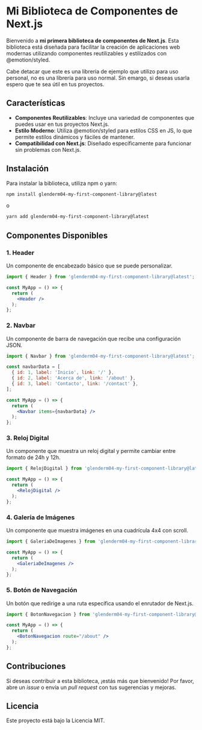 
# Mi Biblioteca de Componentes de Next.js

Bienvenido a **mi primera biblioteca de componentes de Next.js**. Esta biblioteca está diseñada para facilitar la creación de aplicaciones web modernas utilizando componentes reutilizables y estilizados con @emotion/styled.

Cabe detacar que este es una libreria de ejemplo que utilizo para uso personal, no es una librería para uso normal. Sin emargo, si deseas usarla espero que te sea útil en tus proyectos.

## Características

- **Componentes Reutilizables**: Incluye una variedad de componentes que puedes usar en tus proyectos Next.js.
- **Estilo Moderno**: Utiliza @emotion/styled para estilos CSS en JS, lo que permite estilos dinámicos y fáciles de mantener.
- **Compatibilidad con Next.js**: Diseñado específicamente para funcionar sin problemas con Next.js.

## Instalación

Para instalar la biblioteca, utiliza npm o yarn:

```bash
npm install glenderm04-my-first-component-library@latest
```

o

```bash
yarn add glenderm04-my-first-component-library@latest
```

## Componentes Disponibles

### 1. Header

Un componente de encabezado básico que se puede personalizar.

```jsx
import { Header } from 'glenderm04-my-first-component-library@latest';

const MyApp = () => {
  return (
    <Header />
  );
};
```

### 2. Navbar

Un componente de barra de navegación que recibe una configuración JSON.

```jsx
import { Navbar } from 'glenderm04-my-first-component-library@latest';

const navbarData = [
  { id: 1, label: 'Inicio', link: '/' },
  { id: 2, label: 'Acerca de', link: '/about' },
  { id: 3, label: 'Contacto', link: '/contact' },
];

const MyApp = () => {
  return (
    <Navbar items={navbarData} />
  );
};
```

### 3. Reloj Digital

Un componente que muestra un reloj digital y permite cambiar entre formato de 24h y 12h.

```jsx
import { RelojDigital } from 'glenderm04-my-first-component-library@latest';

const MyApp = () => {
  return (
    <RelojDigital />
  );
};
```

### 4. Galería de Imágenes

Un componente que muestra imágenes en una cuadrícula 4x4 con scroll.

```jsx
import { GaleriaDeImagenes } from 'glenderm04-my-first-component-library@latest';

const MyApp = () => {
  return (
    <GaleriaDeImagenes />
  );
};
```

### 5. Botón de Navegación

Un botón que redirige a una ruta específica usando el enrutador de Next.js.

```jsx
import { BotonNavegacion } from 'glenderm04-my-first-component-library@latest';

const MyApp = () => {
  return (
    <BotonNavegacion route="/about" />
  );
};
```


## Contribuciones

Si deseas contribuir a esta biblioteca, ¡estás más que bienvenido! Por favor, abre un *issue* o envía un *pull request* con tus sugerencias y mejoras.

## Licencia

Este proyecto está bajo la Licencia MIT.
